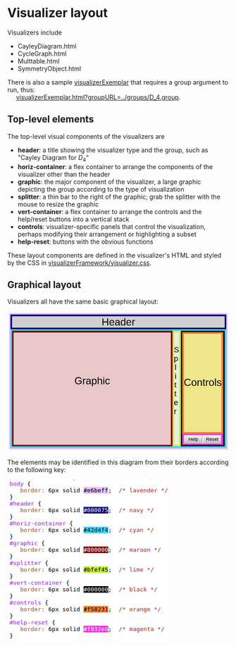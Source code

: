 
# Visualizer layout

Visualizers include
- CayleyDiagram.html
- CycleGraph.html
- Multtable.html
- SymmetryObject.html

There is also a sample [visualizerExemplar](./visualizerExemplar.md) that requires a group argument to run, thus:
<br>&nbsp;&nbsp;&nbsp;&nbsp;
    [visualizerExemplar.html?groupURL=../groups/D_4.group](./visualizerExemplar.html?groupURL=../groups/D_4.group).

## Top-level elements

The top-level visual components of the visualizers are
- **header**: a title showing the visualizer type and the group, such as "Cayley Diagram for <i>D</i><sub>4</sub>"
- **horiz-container**: a flex container to arrange the components of the visualizer other than the header
- **graphic**: the major component of the visualizer, a large graphic depicting the group according to the type of visualization
- **splitter**: a thin bar to the right of the graphic; grab the splitter with the mouse to resize the graphic
- **vert-container**: a flex container to arrange the controls and the help/reset buttons into a vertical stack
- **controls**: visualizer-specific panels that control the visualization, perhaps modifying their arrangement or highlighting a subset
- **help-reset**: buttons with the obvious functions

These layout components are defined in the visualizer's HTML and styled by the CSS in [visualizerFramework/visualizer.css](./visualizerFramework/visualizer_css.md).

## Graphical layout
     
Visualizers all have the same basic graphical layout:

  ![layout](./visualizerLayout.png "Visualizer layout")

The elements may be identified in this diagram from their borders according to the following key:

  ![layout_key](./visualizerLayoutKey.png "Visualizer color key")

